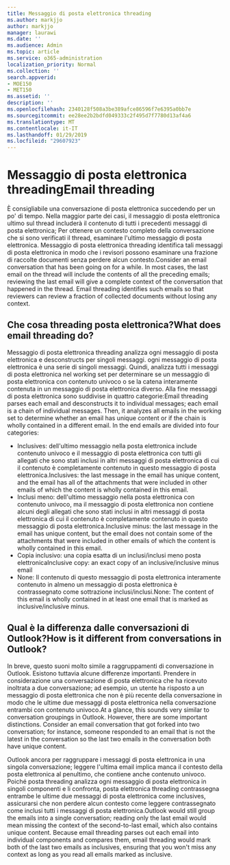 ```yaml
---
title: Messaggio di posta elettronica threading
ms.author: markjjo
author: markjjo
manager: laurawi
ms.date: ''
ms.audience: Admin
ms.topic: article
ms.service: o365-administration
localization_priority: Normal
ms.collection: ''
search.appverid:
- MOE150
- MET150
ms.assetid: ''
description: ''
ms.openlocfilehash: 2340128f508a3be389afce86596f7e6395a0bb7e
ms.sourcegitcommit: ee28ee2b2bdfd049333c2f495d7f7780d13af4a6
ms.translationtype: MT
ms.contentlocale: it-IT
ms.lasthandoff: 01/29/2019
ms.locfileid: "29607923"
---
```

# <a name="email-threading"></a><span data-ttu-id="24de2-102">Messaggio di posta elettronica threading</span><span class="sxs-lookup"><span data-stu-id="24de2-102">Email threading</span></span>
<span data-ttu-id="24de2-p101">È consigliabile una conversazione di posta elettronica succedendo per un po' di tempo. Nella maggior parte dei casi, il messaggio di posta elettronica ultimo sul thread includerà il contenuto di tutti i precedenti messaggi di posta elettronica; Per ottenere un contesto completo della conversazione che si sono verificati il thread, esaminare l'ultimo messaggio di posta elettronica. Messaggio di posta elettronica threading identifica tali messaggi di posta elettronica in modo che i revisori possono esaminare una frazione di raccolte documenti senza perdere alcun contesto.</span><span class="sxs-lookup"><span data-stu-id="24de2-p101">Consider an email conversation that has been going on for a while. In most cases, the last email on the thread will include the contents of all the preceding emails; reviewing the last email will give a complete context of the conversation that happened in the thread. Email threading identifies such emails so that reviewers can review a fraction of collected documents without losing any context.</span></span>

## <a name="what-does-email-threading-do"></a><span data-ttu-id="24de2-106">Che cosa threading posta elettronica?</span><span class="sxs-lookup"><span data-stu-id="24de2-106">What does email threading do?</span></span>
<span data-ttu-id="24de2-p102">Messaggio di posta elettronica threading analizza ogni messaggio di posta elettronica e desconstructs per singoli messaggi. ogni messaggio di posta elettronica è una serie di singoli messaggi. Quindi, analizza tutti i messaggi di posta elettronica nel working set per determinare se un messaggio di posta elettronica con contenuto univoco o se la catena interamente contenuta in un messaggio di posta elettronica diverso. Alla fine messaggi di posta elettronica sono suddivise in quattro categorie:</span><span class="sxs-lookup"><span data-stu-id="24de2-p102">Email threading parses each email and desconstructs it to individual messages; each email is a chain of individual messages. Then, it analyzes all emails in the working set to determine whether an email has unique content or if the chain is wholly contained in a different email. In the end emails are divided into four categories:</span></span>
- <span data-ttu-id="24de2-110">Inclusives: dell'ultimo messaggio nella posta elettronica include contenuto univoco e il messaggio di posta elettronica con tutti gli allegati che sono stati inclusi in altri messaggi di posta elettronica di cui il contenuto è completamente contenuto in questo messaggio di posta elettronica.</span><span class="sxs-lookup"><span data-stu-id="24de2-110">Inclusives: the last message in the email has unique content, and the email has all of the attachments that were included in other emails of which the content is wholly contained in this email.</span></span>
- <span data-ttu-id="24de2-111">Inclusi meno: dell'ultimo messaggio nella posta elettronica con contenuto univoco, ma il messaggio di posta elettronica non contiene alcuni degli allegati che sono stati inclusi in altri messaggi di posta elettronica di cui il contenuto è completamente contenuto in questo messaggio di posta elettronica.</span><span class="sxs-lookup"><span data-stu-id="24de2-111">Inclusive minus: the last message in the email has unique content, but the email does not contain some of the attachments that were included in other emails of which the content is wholly contained in this email.</span></span>
- <span data-ttu-id="24de2-112">Copia inclusivo: una copia esatta di un inclusi/inclusi meno posta elettronica</span><span class="sxs-lookup"><span data-stu-id="24de2-112">Inclusive copy: an exact copy of an inclusive/inclusive minus email</span></span>
- <span data-ttu-id="24de2-113">None: Il contenuto di questo messaggio di posta elettronica interamente contenuto in almeno un messaggio di posta elettronica è contrassegnato come sottrazione inclusi/inclusi.</span><span class="sxs-lookup"><span data-stu-id="24de2-113">None: The content of this email is wholly contained in at least one email that is marked as inclusive/inclusive minus.</span></span>

## <a name="how-is-it-different-from-conversations-in-outlook"></a><span data-ttu-id="24de2-114">Qual è la differenza dalle conversazioni di Outlook?</span><span class="sxs-lookup"><span data-stu-id="24de2-114">How is it different from conversations in Outlook?</span></span>
<span data-ttu-id="24de2-p103">In breve, questo suoni molto simile a raggruppamenti di conversazione in Outlook. Esistono tuttavia alcune differenze importanti. Prendere in considerazione una conversazione di posta elettronica che ha ricevuto inoltrata a due conversazione; ad esempio, un utente ha risposto a un messaggio di posta elettronica che non è più recente della conversazione in modo che le ultime due messaggi di posta elettronica nella conversazione entrambi con contenuto univoco.</span><span class="sxs-lookup"><span data-stu-id="24de2-p103">At a glance, this sounds very similar to conversation groupings in Outlook. However, there are some important distinctions. Consider an email conversation that got forked into two conversation; for instance, someone responded to an email that is not the latest in the conversation so the last two emails in the conversation both have unique content.</span></span>

<span data-ttu-id="24de2-p104">Outlook ancora per raggruppare i messaggi di posta elettronica in una singola conversazione; leggere l'ultima email implica manca il contesto della posta elettronica al penultimo, che contiene anche contenuto univoco. Poiché posta threading analizza ogni messaggio di posta elettronica in singoli componenti e li confronta, posta elettronica threading contrassegna entrambe le ultime due messaggi di posta elettronica come inclusives, assicurarsi che non perdere alcun contesto come leggere contrassegnato come inclusi tutti i messaggi di posta elettronica.</span><span class="sxs-lookup"><span data-stu-id="24de2-p104">Outlook would still group the emails into a single conversation; reading only the last email would mean missing the context of the second-to-last email, which also contains unique content. Because email threading parses out each email into individual components and compares them, email threading would mark both of the last two emails as inclusives, ensuring that you won't miss any context as long as you read all emails marked as inclusive.</span></span>